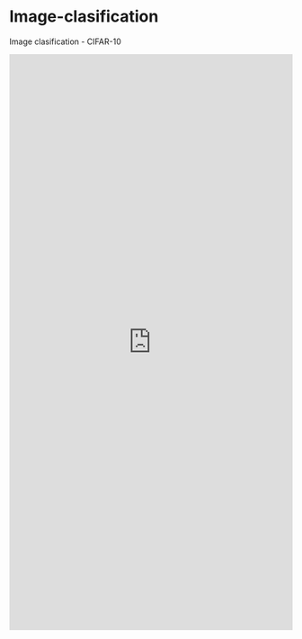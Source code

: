 # Image-clasification
Image clasification - CIFAR-10
<iframe src="https://wandb.ai/himajakolavuennu-vellore-institute-of-technology/cifar10-classification/reports/Tata-communications-CIFAR-10-Image-Classification-Experimentation-Report--VmlldzoxMTI4NDAyOQ?accessToken=mngrv6fdzwkj1fy1btmiiy8mwxmyouzxyz3q5gm22dml09ddff3d01wsrpqlvakh" style="border:none;height:1024px;width:100%">
